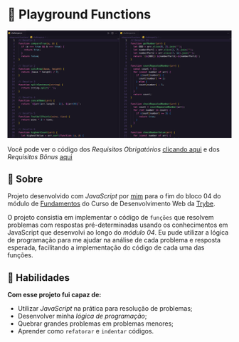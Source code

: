 # :pushpin: Playground Functions

![Preview do Projeto](preview.png)

Você pode ver o código dos _Requisitos Obrigatórios_ [clicando aqui](https://github.com/GabrielFQK/playground-functions/blob/main/challenges.js) e dos _Requisitos Bônus_ [aqui](https://github.com/GabrielFQK/playground-functions/blob/main/challenges2.js)

## :pencil: Sobre

Projeto desenvolvido com _JavaScript_ por [mim](https://linkedin.com/in/gabrielfqk) para o fim do bloco 04 do módulo de [Fundamentos](https://github.com/GabrielFQK/trybe-exercicios/tree/main/1-fundamentos) do Curso de Desenvolvimento Web da [Trybe](https://betrybe.com).

O projeto consistia em implementar o código de `funções` que resolvem problemas com respostas pré-determinadas usando os conhecimentos em JavaScript que desenvolvi ao longo do _módulo 04_. Eu pude utilizar a lógica de programação para me ajudar na análise de cada problema e resposta esperada, facilitando a implementação do código de cada uma das funções.

## :hammer: Habilidades

**Com esse projeto fui capaz de:**

- Utilizar _JavaScript_ na prática para resolução de problemas;
- Desenvolver minha _lógica de programação_;
- Quebrar grandes problemas em problemas menores;
- Aprender como `refatorar` e `indentar` códigos.

